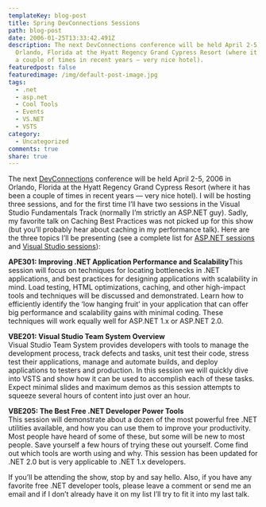 ```yaml
---
templateKey: blog-post
title: Spring DevConnections Sessions
path: blog-post
date: 2006-01-25T13:33:42.491Z
description: The next DevConnections conference will be held April 2-5, 2006 in
  Orlando, Florida at the Hyatt Regency Grand Cypress Resort (where it has been
  a couple of times in recent years — very nice hotel).
featuredpost: false
featuredimage: /img/default-post-image.jpg
tags:
  - .net
  - asp.net
  - Cool Tools
  - Events
  - VS.NET
  - VSTS
category:
  - Uncategorized
comments: true
share: true
---
```

<!--StartFragment-->

The next [DevConnections](http://www.devconnections.com/) conference will be held April 2-5, 2006 in Orlando, Florida at the Hyatt Regency Grand Cypress Resort (where it has been a couple of times in recent years — very nice hotel). I will be hosting three sessions, and for the first time I’ll have two sessions in the Visual Studio Fundamentals Track (normally I’m strictly an ASP.NET guy). Sadly, my favorite talk on Caching Best Practices was not picked up for this show (but you’ll probably hear about caching in my performance talk). Here are the three topics I’ll be presenting (see a complete list for [ASP.NET sessions](http://www.devconnections.com/shows/aspspring2006/default.asp?c=1&s=71) and [Visual Studio sessions](http://www.devconnections.com/shows/vsspring2006/default.asp?c=1&s=76)):

**APE301: Improving .NET Application Performance and Scalability**This session will focus on techniques for locating bottlenecks in .NET applications, and best practices for designing applications with scalability in mind. Load testing, HTML optimizations, caching, and other high-impact tools and techniques will be discussed and demonstrated. Learn how to efficiently identify the ‘low hanging fruit’ in your application that can offer big performance and scalability gains with minimal coding. These techniques will work equally well for ASP.NET 1.x or ASP.NET 2.0.

**VBE201: Visual Studio Team System Overview**\
Visual Studio Team System provides developers with tools to manage the development process, track defects and tasks, unit test their code, stress test their applications, manage and automate builds, and deploy applications to testers and production. In this session we will quickly dive into VSTS and show how it can be used to accomplish each of these tasks. Expect minimal slides and maximum demos as this session attempts to squeeze several hours of content into just over an hour.

**VBE205: The Best Free .NET Developer Power Tools**\
This session will demonstrate about a dozen of the most powerful free .NET utilities available, and how you can use them to improve your productivity. Most people have heard of some of these, but some will be new to most people. Save yourself a few hours of trying these out yourself. Come find out which tools are worth using and why. This session has been updated for .NET 2.0 but is very applicable to .NET 1.x developers.

If you’ll be attending the show, stop by and say hello. Also, if you have any favorite free .NET developer tools, please leave a comment or send me an email and if I don’t already have it on my list I’ll try to fit it into my last talk.

<!--EndFragment-->